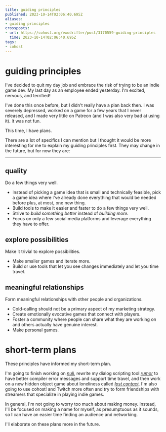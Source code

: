 ```yaml
---
title: guiding principles
published: 2023-10-14T02:06:40.695Z
aliases:
- guiding principles
crossposts:
- url: https://cohost.org/exodrifter/post/3170559-guiding-principles
  time: 2023-10-14T02:06:40.695Z
tags:
- cohost
---
```


# guiding principles

I've decided to quit my day job and embrace the risk of trying to be an indie game dev. My last day as an employee ended yesterday. I'm excited, nervous, and terrified!

I've done this once before, but I didn't really have a plan back then. I was severely depressed, worked on a game for a few years that I never released, and I made very little on Patreon (and I was also very bad at using it). It was not fun.

This time, I have plans.

There are a lot of specifics I can mention but I thought it would be more interesting for me to explain my guiding principles first. They may change in the future, but for now they are:

---

## quality

Do a few things very well.

- Instead of picking a game idea that is small and technically feasible, pick a game idea where I've already done everything that would be needed before plus, at most, one new thing.
- Build tools to make it easier and faster to do a few things very well.
- Strive to _build something better_ instead of _building more_.
- Focus on only a few social media platforms and leverage everything they have to offer.

## explore possibilities

Make it trivial to explore possibilities.

- Make smaller games and iterate more.
- Build or use tools that let you see changes immediately and let you time travel.

## meaningful relationships

Form meaningful relationships with other people and organizations.

- Cold-calling should not be a primary aspect of my marketing strategy.
- Create emotionally evocative games that connect with players.
- Foster a community where people can share what they are working on and others actually have genuine interest.
- Make personal games.

# short-term plans

These principles have informed my short-term plan.

I'm going to finish working on [_null_](../press-kits/voluntary-commitment.md), rewrite my dialog scripting tool [_rumor_](https://github.com/exodrifter/unity-rumor) to have better compiler error messages and support time travel, and then work on a new hidden object game about loneliness called [_lost contact_](../notes/no-signal.md). I'm also going to use cohost! and Twitch more often and try to form friendships with streamers that specialize in playing indie games.

In general, I'm not going to worry too much about making money. Instead, I'll be focused on making a name for myself, as presumptuous as it sounds, so I can have an easier time finding an audience and networking.

I'll elaborate on these plans more in the future.
